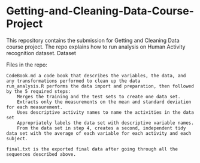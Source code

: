 # Getting-and-Cleaning-Data-Course-Project

This repository contains the submission for Getting and Cleaning Data course project. The repo explains how to run analysis on Human Activity recognition dataset.
Dataset

Files in the repo:

    CodeBook.md a code book that describes the variables, the data, and any transformations performed to clean up the data
    run_analysis.R performs the data import and preparation, then followed by the 5 required steps:
        Merges the training and the test sets to create one data set.
        Extracts only the measurements on the mean and standard deviation for each measurement.
        Uses descriptive activity names to name the activities in the data set
        Appropriately labels the data set with descriptive variable names.
        From the data set in step 4, creates a second, independent tidy data set with the average of each variable for each activity and each subject.

    final.txt is the exported final data after going through all the sequences described above.
